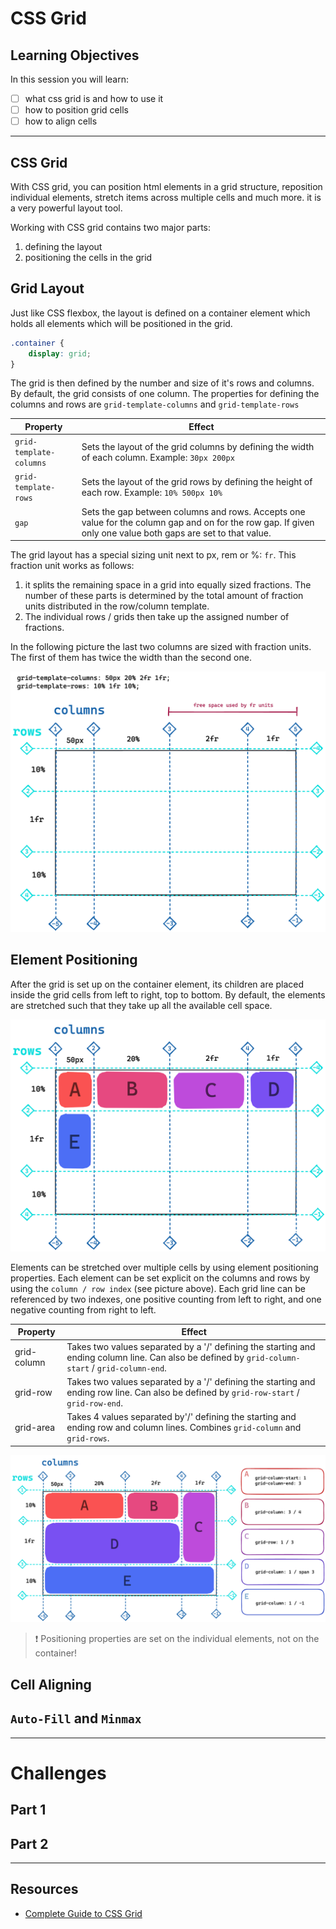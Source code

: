 # CSS Grid

## Learning Objectives

In this session you will learn:

- [ ] what css grid is and how to use it
- [ ] how to position grid cells
- [ ] how to align cells

---

## CSS Grid

With CSS grid, you can position html elements in a grid structure, reposition individual elements,
stretch items across multiple cells and much more. it is a very powerful layout tool.

Working with CSS grid contains two major parts:

1. defining the layout
1. positioning the cells in the grid

## Grid Layout

Just like CSS flexbox, the layout is defined on a container element which holds all elements which
will be positioned in the grid.

```css
.container {
	display: grid;
}
```

The grid is then defined by the number and size of it's rows and columns. By default, the grid
consists of one column. The properties for defining the columns and rows are `grid-template-columns`
and `grid-template-rows`

| Property                | Effect                                                                                                                                                       |
| ----------------------- | ------------------------------------------------------------------------------------------------------------------------------------------------------------ |
| `grid-template-columns` | Sets the layout of the grid columns by defining the width of each column. Example: `30px 200px`                                                              |
| `grid-template-rows`    | Sets the layout of the grid rows by defining the height of each row. Example: `10% 500px 10%`                                                                |
| `gap`                   | Sets the gap between columns and rows. Accepts one value for the column gap and on for the row gap. If given only one value both gaps are set to that value. |

The grid layout has a special sizing unit next to px, rem or %: `fr`. This fraction unit works as
follows:

1. it splits the remaining space in a grid into equally sized fractions. The number of these parts
   is determined by the total amount of fraction units distributed in the row/column template.
2. The individual rows / grids then take up the assigned number of fractions.

In the following picture the last two columns are sized with fraction units. The first of them has
twice the width than the second one.

![grid-template](assets/grid-layout.png)

## Element Positioning

After the grid is set up on the container element, its children are placed inside the grid cells
from left to right, top to bottom. By default, the elements are stretched such that they take up all
the available cell space.

![grid-template](assets/element-positioning-1.png)

Elements can be stretched over multiple cells by using element positioning properties. Each element
can be set explicit on the columns and rows by using the `column / row index` (see picture above).
Each grid line can be referenced by two indexes, one positive counting from left to right, and one
negative counting from right to left.

| Property    | Effect                                                                                                                                            |
| ----------- | ------------------------------------------------------------------------------------------------------------------------------------------------- |
| grid-column | Takes two values separated by a '/' defining the starting and ending column line. Can also be defined by `grid-column-start` / `grid-column-end`. |
| grid-row    | Takes two values separated by a '/' defining the starting and ending row line. Can also be defined by `grid-row-start` / `grid-row-end`.          |
| grid-area   | Takes 4 values separated by'/' defining the starting and ending row and column lines. Combines `grid-column` and `grid-rows`.                     |

![grid-positioning](assets/element-positioning-2.png)

> ❗️ Positioning properties are set on the individual elements, not on the container!

## Cell Aligning

## `Auto-Fill` and `Minmax`

---

# Challenges

## Part 1

## Part 2

---

## Resources

- [Complete Guide to CSS Grid](https://css-tricks.com/snippets/css/complete-guide-grid/)
